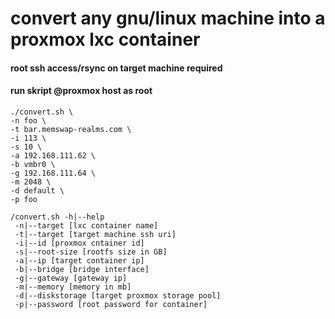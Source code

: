 # convert any gnu/linux machine into a proxmox lxc container #

#### root ssh access/rsync on target machine required ##### 
#### run skript @proxmox host as root ##### 

```
./convert.sh \
-n foo \
-t bar.memswap-realms.com \
-i 113 \
-s 10 \
-a 192.168.111.62 \
-b vmbr0 \
-g 192.168.111.64 \
-m 2048 \
-d default \
-p foo

```

```
/convert.sh -h|--help
 -n|--target [lxc container name]
 -t|--target [target machine ssh uri]
 -i|--id [proxmox cntainer id]
 -s|--root-size [rootfs size in GB]
 -a|--ip [target container ip]
 -b|--bridge [bridge interface]
 -g|--gateway [gateway ip]
 -m|--memory [memory in mb]
 -d|--diskstorage [target proxmox storage pool]
 -p|--password [root password for container]
```
